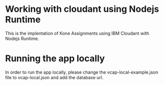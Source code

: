 # Working with cloudant using Nodejs Runtime
This is the implentation of Kone Assignments using IBM Cloudant with Nodejs Runtime.
# Running the app locally
In order to run the app locally, please change the vcap-local-example.json file to vcap-local.json and add the database url.